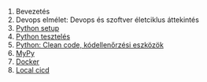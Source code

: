 
1. Bevezetés
2. Devops elmélet: Devops és szoftver életciklus áttekintés
3. [Python setup](./python/python-workshop-guide-pycharm.md)
4. [Python tesztelés](./python/pytest-workshop-guide.md)
5. [Python: Clean code, kódellenőrzési eszközök](./python/complete-python-style-guide.md)
6. [MyPy](./python/mypy-guide.md)
7. [Docker](./docker/docker-python-guide-basic.md)
8. [Local cicd](./cicd/python-cicd-workshop-character-counter.md)